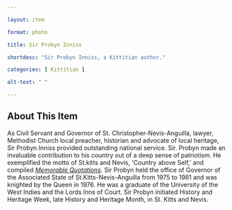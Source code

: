 ```yaml
--- 

layout: item

format: photo 

title: Sir Probyn Inniss

shortdesc: "Sir Probyn Inniss, a Kittitian author."

categories: [ Kittitian ] 

alt-text: " "

--- 
```


## About This Item 

As Civil Servant and Governor of St. Christopher-Nevis-Anguilla, lawyer, Methodist Church local preacher, historian and advocate of local heritage, Sir Probyn Inniss provided outstanding national service. Sir. Probyn made an invaluable contribution to his country out of a deep sense of patriotism. He exemplified the motto of St.kitts and Nevis, 'Country above Self,' and compiled _[Memorable Quotations](https://cfbcworks.github.io/Independence40SKN/items/SKN40Book42.html)_. Sir Probyn held the office of Governor of the Associated State of St.Kitts-Nevis-Anguilla from 1975 to 1981 and was knighted by the Queen in 1976. He was a graduate of the University of the West Indies and the Lords Inns of Court. Sir Probyn initiated History and Heritage Week, late History and Heritage Month, in St. Kitts and Nevis.  

